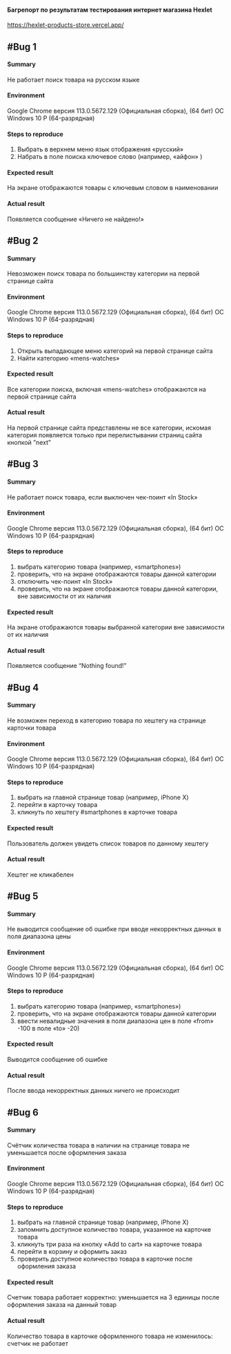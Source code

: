 ####  Багрепорт по результатам  тестирования интернет магазина Hexlet
https://hexlet-products-store.vercel.app/

## #Bug 1
	
#### Summary
Не работает поиск товара на русском языке

####  Environment
Google Chrome версия 113.0.5672.129 (Официальная сборка), (64 бит)
ОС Windows 10 P (64-разрядная)

#### Steps to reproduce
1) Выбрать в верхнем меню язык  отображения «русский»
2) Набрать в поле поиска ключевое слово (например, «айфон» )

#### Expected result
На экране отображаются товары с ключевым словом в наименовании

#### Actual result
Появляется сообщение «Ничего не найдено!»




## #Bug 2

#### Summary
Невозможен поиск товара по большинству категории на первой странице сайта 

####  Environment
Google Chrome версия 113.0.5672.129 (Официальная сборка), (64 бит)
ОС Windows 10 P (64-разрядная)

#### Steps to reproduce
1) Открыть выпадающее меню категорий на первой странице сайта 
2) Найти категорию «mens-watches»

#### Expected result
Все категории поиска, включая «mens-watches» отображаются на первой странице сайта

#### Actual result
На первой странице сайта представлены не все категории, искомая категория появляется только при перелистывании страниц сайта кнопкой ”next”



## #Bug 3

#### Summary
Не работает поиск товара, если выключен чек-поинт  «In Stock»

####  Environment
Google Chrome версия 113.0.5672.129 (Официальная сборка), (64 бит)
ОС Windows 10 P (64-разрядная)

#### Steps to reproduce
1) выбрать категорию товара (например, «smartphones»)
2) проверить, что на экране  отображаются товары данной категории
3) отключить чек-поинт «In Stock»
4) проверить, что на экране отображаются товары данной категории, вне зависимости от их наличия

#### Expected result
На экране отображаются товары выбранной категории вне зависимости от их наличия

#### Actual result
Появляется сообщение “Nothing found!”



## #Bug 4

#### Summary
Не возможен переход в категорию товара по хештегу на странице карточки товара

####  Environment
Google Chrome версия 113.0.5672.129 (Официальная сборка), (64 бит)
ОС Windows 10 P (64-разрядная)

#### Steps to reproduce
1) выбрать на главной странице товар (например,  iPhone X)
2) перейти в карточку товара 
3) кликнуть по хештегу #smartphones в карточке товара

#### Expected result
Пользователь должен увидеть список  товаров  по данному  хештегу

#### Actual result
Хештег не кликабелен



## #Bug 5

#### Summary
 Не выводится сообщение об ошибке при вводе некорректных данных в поля диапазона цены

####  Environment
Google Chrome версия 113.0.5672.129 (Официальная сборка), (64 бит)
ОС Windows 10 P (64-разрядная)

#### Steps to reproduce
1) выбрать категорию товара (например, «smartphones»)
2) проверить, что на экране  отображаются товары данной категории
3) ввести невалидные значения в поля диапазона цен в поле «from» -100 в поле «to» -20)

#### Expected result
Выводится сообщение об ошибке 

#### Actual result
После ввода некорректных данных ничего не происходит



## #Bug 6

#### Summary
Счётчик количества товара в наличии на странице товара не уменьшается после оформления заказа

####  Environment
Google Chrome версия 113.0.5672.129 (Официальная сборка), (64 бит)
ОС Windows 10 P (64-разрядная)

#### Steps to reproduce
1) выбрать на главной странице товар (например,  iPhone X)
2) запомнить доступное количество товара, указанное на карточке товара
3) кликнуть три раза на кнопку «Add to cart» на карточке товара
4) перейти в корзину и оформить заказ
5) проверить доступное количество товара в карточке после оформления заказа

#### Expected result
Счетчик товара работает корректно: уменьшается на 3 единицы  после оформления заказа на данный товар

#### Actual result
Количество товара в карточке оформленного товара не изменилось: счетчик не работает
